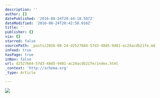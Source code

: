 ```yaml
---
description: ''
author: []
datePublished: '2016-08-24T20:44:18.507Z'
dateModified: '2016-08-24T20:42:58.016Z'
title: ''
publisher: {}
via: {}
starred: false
sourcePath: _posts/2016-08-24-d2527684-57d3-48d5-9401-ac24acdb21fe.md
inFeed: true
hasPage: true
inNav: false
url: d2527684-57d3-48d5-9401-ac24acdb21fe/index.html
_context: 'http://schema.org'
_type: Article

---
```

![](https://the-grid-user-content.s3-us-west-2.amazonaws.com/02668b65-9a4f-4467-8c94-c69032fe6e56.jpg)